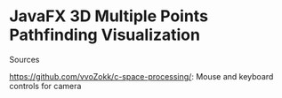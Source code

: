 # JavaFX 3D Multiple Points Pathfinding Visualization

Sources

https://github.com/vvoZokk/c-space-processing/: Mouse and keyboard controls for camera